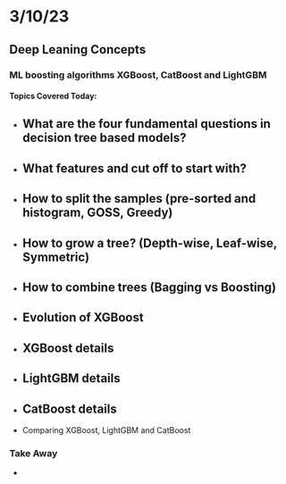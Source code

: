 # 3/10/23

## Deep Leaning Concepts

### ML boosting algorithms XGBoost, CatBoost and LightGBM

#### Topics Covered Today:

- What are the four fundamental questions in decision tree based models?
  -
- What features and cut off to start with?
  - 
- How to split the samples (pre-sorted and histogram, GOSS, Greedy)
  -
- How to grow a tree? (Depth-wise, Leaf-wise, Symmetric)
  -
- How to combine trees (Bagging vs Boosting)
  -
- Evolution of XGBoost 
  -
- XGBoost details
  -
- LightGBM details
  -
- CatBoost details
  -
- Comparing XGBoost, LightGBM and CatBoost

 
### Take Away
- 
